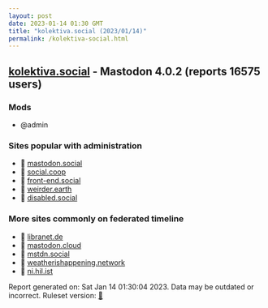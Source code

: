 ```yaml
---
layout: post
date: 2023-01-14 01:30 GMT
title: "kolektiva.social (2023/01/14)"
permalink: /kolektiva-social.html
---
```


## [kolektiva.social](https://kolektiva.social) - Mastodon 4.0.2 (reports 16575 users)

### Mods
 * @admin

### Sites popular with administration

* 🐘 [mastodon.social](/mastodon-social.html)
* 🐘 [social.coop](/social-coop.html)
* 🐘 [front-end.social](/front-end-social.html)
* 🐘 [weirder.earth](/weirder-earth.html)
* 🐘 [disabled.social](/disabled-social.html)

### More sites commonly on federated timeline

* 🐘 [libranet.de](/libranet-de.html)
* 🐘 [mastodon.cloud](/mastodon-cloud.html)
* 🐘 [mstdn.social](/mstdn-social.html)
* 🐘 [weatherishappening.network](/weatherishappening-network.html)
* 🐘 [ni.hil.ist](/ni-hil-ist.html)

Report generated on: Sat Jan 14 01:30:04 2023. Data may be outdated or incorrect.
Ruleset version: [🧁](/version-cupcake)
